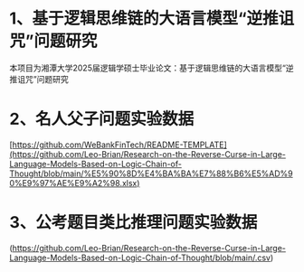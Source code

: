 # 1、基于逻辑思维链的大语言模型“逆推诅咒”问题研究

本项目为湘潭大学2025届逻辑学硕士毕业论文：基于逻辑思维链的大语言模型“逆推诅咒”问题研究

# 2、名人父子问题实验数据

[https://github.com/WeBankFinTech/README-TEMPLATE](https://github.com/Leo-Brian/Research-on-the-Reverse-Curse-in-Large-Language-Models-Based-on-Logic-Chain-of-Thought/blob/main/%E5%90%8D%E4%BA%BA%E7%88%B6%E5%AD%90%E9%97%AE%E9%A2%98.xlsx)

# 3、公考题目类比推理问题实验数据

(https://github.com/Leo-Brian/Research-on-the-Reverse-Curse-in-Large-Language-Models-Based-on-Logic-Chain-of-Thought/blob/main/.csv)

